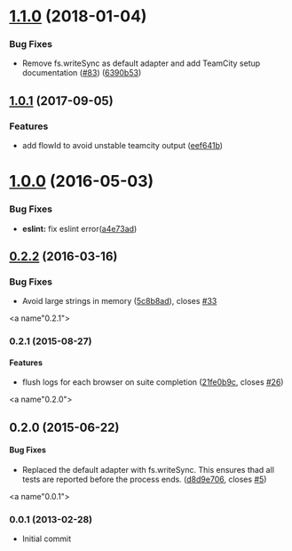 <a name="1.1.0"></a>
# [1.1.0](https://github.com/karma-runner/karma-teamcity-reporter/compare/v1.0.1...v1.1.0) (2018-01-04)


### Bug Fixes

* Remove fs.writeSync as default adapter and add TeamCity setup documentation ([#83](https://github.com/karma-runner/karma-teamcity-reporter/issues/83)) ([6390b53](https://github.com/karma-runner/karma-teamcity-reporter/commit/6390b53))



<a name="1.0.1"></a>
## [1.0.1](https://github.com/karma-runner/karma-teamcity-reporter/compare/v2.0.0...v1.0.1) (2017-09-05)


### Features

* add flowId to avoid unstable teamcity output ([eef641b](https://github.com/karma-runner/karma-teamcity-reporter/commit/eef641b))



<a name="1.0.0"></a>
# [1.0.0](https://github.com/karma-runner/karma-teamcity-reporter/compare/v0.2.2...v1.0.0) (2016-05-03)

### Bug Fixes

* **eslint:** fix eslint error([a4e73ad](https://github.com/karma-runner/karma-teamcity-reporter/commit/a4e73ad))


<a name="0.2.2"></a>
## [0.2.2](https://github.com/karma-runner/karma-teamcity-reporter/compare/v0.2.1...v0.2.2) (2016-03-16)


### Bug Fixes

* Avoid large strings in memory ([5c8b8ad](https://github.com/karma-runner/karma-teamcity-reporter/commit/5c8b8ad)), closes [#33](https://github.com/karma-runner/karma-teamcity-reporter/issues/33)



<a name"0.2.1"></a>
### 0.2.1 (2015-08-27)


#### Features

* flush logs for each browser on suite completion ([21fe0b9c](https://github.com/karma-runner/karma-teamcity-reporter/commit/21fe0b9c), closes [#26](https://github.com/karma-runner/karma-teamcity-reporter/issues/26))


<a name"0.2.0"></a>
## 0.2.0 (2015-06-22)


#### Bug Fixes

* Replaced the default adapter with fs.writeSync. This ensures thad all tests are reported before the process ends. ([d8d9e706](https://github.com/karma-runner/karma-teamcity-reporter/commit/d8d9e706), closes [#5](https://github.com/karma-runner/karma-teamcity-reporter/issues/5))



<a name"0.0.1"></a>
### 0.0.1 (2013-02-28)

* Initial commit
